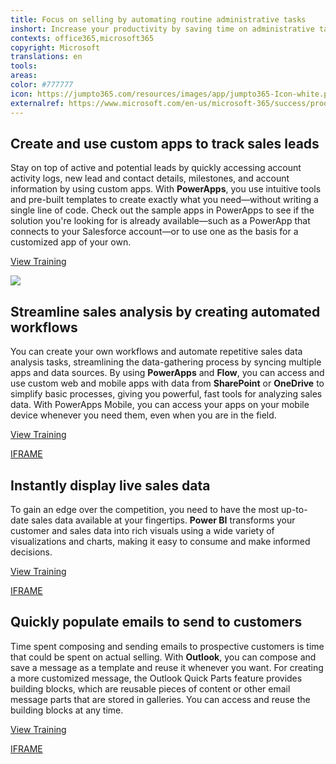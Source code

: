 ```yaml
---
title: Focus on selling by automating routine administrative tasks
inshort: Increase your productivity by saving time on administrative tasks, so that you can spend more time selling.
contexts: office365,microsoft365
copyright: Microsoft
translations: en
tools: 
areas: 
color: #777777
icon: https://jumpto365.com/resources/images/app/jumpto365-Icon-white.png
externalref: https://www.microsoft.com/en-us/microsoft-365/success/productivitylibrary/focus-on-selling-by-automating-routine-administrative-tasks
---
```


## Create and use custom apps to track sales leads

Stay on top of active and potential leads by quickly accessing account activity logs, new lead and contact details, milestones, and account information by using custom apps. With **PowerApps**, you use intuitive tools and pre-built templates to create exactly what you need—without writing a single line of code. Check out the sample apps in PowerApps to see if the solution you're looking for is already available—such as a PowerApp that connects to your Salesforce account—or to use one as the basis for a customized app of your own.

[View Training](https://powerapps.microsoft.com/guided-learning/learning-introducing-powerapps/)

![](http://img-prod-cms-rt-microsoft-com.akamaized.net/cms/api/am/imageFileData/RE1NNYz?ver=d8e4)

## Streamline sales analysis by creating automated workflows

You can create your own workflows and automate repetitive sales data analysis tasks, streamlining the data-gathering process by syncing multiple apps and data sources. By using **PowerApps** and **Flow**, you can access and use custom web and mobile apps with data from **SharePoint** or **OneDrive** to simplify basic processes, giving you powerful, fast tools for analyzing sales data. With PowerApps Mobile, you can access your apps on your mobile device whenever you need them, even when you are in the field.

[View Training](https://flow.microsoft.com/documentation/getting-started/)

[IFRAME](https://www.microsoft.com/en-us/videoplayer/embed/RE1UEX1)

## Instantly display live sales data

To gain an edge over the competition, you need to have the most up-to-date sales data available at your fingertips. **Power BI** transforms your customer and sales data into rich visuals using a wide variety of visualizations and charts, making it easy to consume and make informed decisions.

[View Training](https://powerbi.microsoft.com/documentation/powerbi-refresh-data/)

[IFRAME](https://www.microsoft.com/en-us/videoplayer/embed/RE1UML2)

## Quickly populate emails to send to customers

Time spent composing and sending emails to prospective customers is time that could be spent on actual selling. With **Outlook**, you can compose and save a message as a template and reuse it whenever you want. For creating a more customized message, the Outlook Quick Parts feature provides building blocks, which are reusable pieces of content or other email message parts that are stored in galleries. You can access and reuse the building blocks at any time.

[View Training](https://support.office.com/article/Create-an-email-message-template-43EC7142-4DD0-4351-8727-BD0977B6B2D1)

[IFRAME](https://www.microsoft.com/en-us/videoplayer/embed/RE1UHzx)

